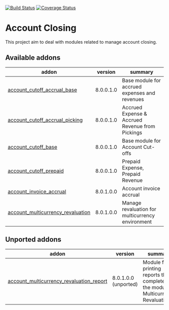 [![Build Status](https://travis-ci.org/zeroincombenze/account-closing.svg?branch=8.0)](https://travis-ci.org/zeroincombenze/account-closing)
[![Coverage Status](https://img.shields.io/coveralls/zeroincombenze/account-closing.svg)](https://coveralls.io/r/zeroincombenze/account-closing?branch=8.0)

Account Closing
===============

This project aim to deal with modules related to manage account closing.

[//]: # (addons)

Available addons
----------------
addon | version | summary
--- | --- | ---
[account_cutoff_accrual_base](account_cutoff_accrual_base/) | 8.0.0.1.0 | Base module for accrued expenses and revenues
[account_cutoff_accrual_picking](account_cutoff_accrual_picking/) | 8.0.0.1.0 | Accrued Expense & Accrued Revenue from Pickings
[account_cutoff_base](account_cutoff_base/) | 8.0.0.1.0 | Base module for Account Cut-offs
[account_cutoff_prepaid](account_cutoff_prepaid/) | 8.0.0.1.0 | Prepaid Expense, Prepaid Revenue
[account_invoice_accrual](account_invoice_accrual/) | 8.0.1.0.0 | Account invoice accrual
[account_multicurrency_revaluation](account_multicurrency_revaluation/) | 8.0.1.0.0 | Manage revaluation for multicurrency environment


Unported addons
---------------
addon | version | summary
--- | --- | ---
[account_multicurrency_revaluation_report](account_multicurrency_revaluation_report/) | 8.0.1.0.0 (unported) | Module for printing reports that completes the module Multicurrency Revaluation

[//]: # (end addons)
